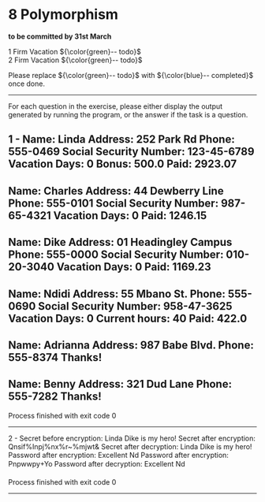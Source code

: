 # 8 Polymorphism

**to be committed by 31st March**

1 Firm Vacation   ${\color{green}-- todo}$\
2 Firm Vacation               ${\color{green}-- todo}$

Please replace ${\color{green}-- todo}$ with ${\color{blue}-- completed}$ once done.

---

For each question in the exercise, please either display the output generated by running the program, or the answer if the task is a question.

1 - Name: Linda
Address: 252 Park Rd
Phone: 555-0469
Social Security Number: 123-45-6789
Vacation Days: 0
Bonus: 500.0
Paid: 2923.07
-----------------------------------
Name: Charles
Address: 44 Dewberry Line
Phone: 555-0101
Social Security Number: 987-65-4321
Vacation Days: 0
Paid: 1246.15
-----------------------------------
Name: Dike
Address: 01 Headingley Campus
Phone: 555-0000
Social Security Number: 010-20-3040
Vacation Days: 0
Paid: 1169.23
-----------------------------------
Name: Ndidi
Address: 55 Mbano St.
Phone: 555-0690
Social Security Number: 958-47-3625
Vacation Days: 0
Current hours: 40
Paid: 422.0
-----------------------------------
Name: Adrianna
Address: 987 Babe Blvd.
Phone: 555-8374
Thanks!
-----------------------------------
Name: Benny
Address: 321 Dud Lane
Phone: 555-7282
Thanks!
-----------------------------------

Process finished with exit code 0

---

2 - Secret before encryption: Linda Dike is my hero!
Secret after encryption: Qnsif%Inpj%nx%r~%mjwt&
Secret after decryption: Linda Dike is my hero!
Password after encryption: Excellent Nd
Password after encryption: Pnpwwpy+Yo
Password after decryption: Excellent Nd

Process finished with exit code 0

---
